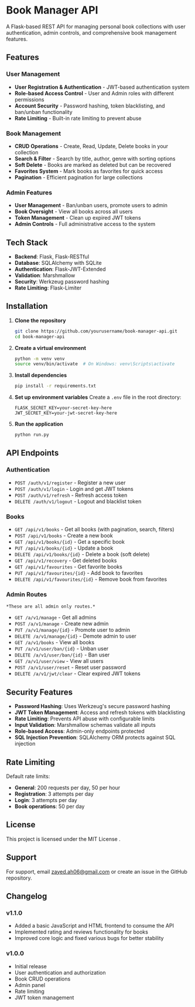 
# Book Manager API

A Flask-based REST API for managing personal book collections with user authentication, admin controls, and comprehensive book management features.

## Features

### User Management
- **User Registration & Authentication** - JWT-based authentication system
- **Role-based Access Control** - User and Admin roles with different permissions
- **Account Security** - Password hashing, token blacklisting, and ban/unban functionality
- **Rate Limiting** - Built-in rate limiting to prevent abuse

### Book Management
- **CRUD Operations** - Create, Read, Update, Delete books in your collection
- **Search & Filter** - Search by title, author, genre with sorting options
- **Soft Delete** - Books are marked as deleted but can be recovered
- **Favorites System** - Mark books as favorites for quick access
- **Pagination** - Efficient pagination for large collections

### Admin Features
- **User Management** - Ban/unban users, promote users to admin
- **Book Oversight** - View all books across all users
- **Token Management** - Clean up expired JWT tokens
- **Admin Controls** - Full administrative access to the system

## Tech Stack

- **Backend**: Flask, Flask-RESTful
- **Database**: SQLAlchemy with SQLite
- **Authentication**: Flask-JWT-Extended
- **Validation**: Marshmallow
- **Security**: Werkzeug password hashing
- **Rate Limiting**: Flask-Limiter

## Installation

1. **Clone the repository**
   ```bash
   git clone https://github.com/yourusername/book-manager-api.git
   cd book-manager-api
   ```

2. **Create a virtual environment**
   ```bash
   python -m venv venv
   source venv/bin/activate  # On Windows: venv\Scripts\activate
   ```

3. **Install dependencies**
   ```bash
   pip install -r requirements.txt
   ```

4. **Set up environment variables**
   Create a `.env` file in the root directory:
   ```env
   FLASK_SECRET_KEY=your-secret-key-here
   JWT_SECRET_KEY=your-jwt-secret-key-here
   ```

5. **Run the application**
   ```bash
   python run.py
   ```
   
## API Endpoints

### Authentication
- `POST /auth/v1/register` - Register a new user
- `POST /auth/v1/login` - Login and get JWT tokens
- `POST /auth/v1/refresh` - Refresh access token
- `DELETE /auth/v1/logout` - Logout and blacklist token

### Books
- `GET /api/v1/books` - Get all books (with pagination, search, filters)
- `POST /api/v1/books` - Create a new book
- `GET /api/v1/books/{id}` - Get a specific book
- `PUT /api/v1/books/{id}` - Update a book
- `DELETE /api/v1/books/{id}` - Delete a book (soft delete)
- `GET /api/v1/recovery` - Get deleted books
- `GET /api/v1/favourites` - Get favorite books
- `PUT /api/v1/favourites/{id}` - Add book to favorites
- `DELETE /api/v1/favourites/{id}` - Remove book from favorites

### Admin Routes 
	*These are all admin only routes.*
- `GET /a/v1/manage` - Get all admins
- `POST /a/v1/manage` - Create new admin
- `PUT /a/v1/manage/{id}` - Promote user to admin
- `DELETE /a/v1/manage/{id}` - Demote admin to user
- `GET /a/v1/books` - View all books
- `PUT /a/v1/user/ban/{id}` - Unban user
- `DELETE /a/v1/user/ban/{id}` - Ban user
- `GET /a/v1/user/view` - View all users
- `POST /a/v1/user/reset` - Reset user password
- `DELETE /a/v1/jwt/clear` - Clear expired JWT tokens

## Security Features

- **Password Hashing**: Uses Werkzeug's secure password hashing
- **JWT Token Management**: Access and refresh tokens with blacklisting
- **Rate Limiting**: Prevents API abuse with configurable limits
- **Input Validation**: Marshmallow schemas validate all inputs
- **Role-based Access**: Admin-only endpoints protected
- **SQL Injection Prevention**: SQLAlchemy ORM protects against SQL injection

## Rate Limiting

Default rate limits:
- **General**: 200 requests per day, 50 per hour
- **Registration**: 3 attempts per day
- **Login**: 3 attempts per day
- **Book operations**: 50 per day


## License

This project is licensed under the MIT License .

## Support

For support, email zayed.ah06@gmail.com or create an issue in the GitHub repository.

## Changelog


### v1.1.0
- Added a basic JavaScript and HTML frontend to consume the API
- Implemented rating and reviews functionality for books
- Improved core logic and fixed various bugs for better stability

### v1.0.0
- Initial release
- User authentication and authorization
- Book CRUD operations
- Admin panel
- Rate limiting
- JWT token management

```
